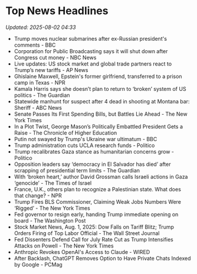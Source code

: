 # Top News Headlines

_Updated: 2025-08-02 04:33_

- Trump moves nuclear submarines after ex-Russian president's comments - BBC
- Corporation for Public Broadcasting says it will shut down after Congress cut money - NBC News
- Live updates: US stock market and global trade partners react to Trump’s new tariffs - AP News
- Ghislaine Maxwell, Epstein's former girlfriend, transferred to a prison camp in Texas - NPR
- Kamala Harris says she doesn’t plan to return to ‘broken’ system of US politics - The Guardian
- Statewide manhunt for suspect after 4 dead in shooting at Montana bar: Sheriff - ABC News
- Senate Passes Its First Spending Bills, but Battles Lie Ahead - The New York Times
- In a Plot Twist, George Mason’s Politically Embattled President Gets a Raise - The Chronicle of Higher Education
- Putin not swayed by Trump's Ukraine war ultimatum - BBC
- Trump administration cuts UCLA research funds - Politico
- Trump recalibrates Gaza stance as humanitarian concerns grow - Politico
- Opposition leaders say ‘democracy in El Salvador has died’ after scrapping of presidential term limits - The Guardian
- With ‘broken heart,’ author David Grossman calls Israeli actions in Gaza ‘genocide’ - The Times of Israel
- France, U.K., others plan to recognize a Palestinian state. What does that change? - NPR
- Trump Fires BLS Commissioner, Claiming Weak Jobs Numbers Were ‘Rigged’ - The New York Times
- Fed governor to resign early, handing Trump immediate opening on board - The Washington Post
- Stock Market News, Aug. 1, 2025: Dow Falls on Tariff Blitz; Trump Orders Firing of Top Labor Official - The Wall Street Journal
- Fed Dissenters Defend Call for July Rate Cut as Trump Intensifies Attacks on Powell - The New York Times
- Anthropic Revokes OpenAI's Access to Claude - WIRED
- After Backlash, ChatGPT Removes Option to Have Private Chats Indexed by Google - PCMag